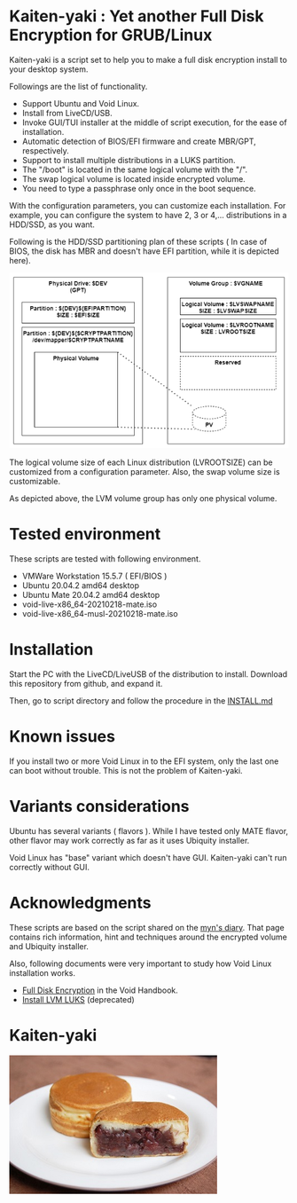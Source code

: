 # Kaiten-yaki : Yet another Full Disk Encryption for GRUB/Linux
Kaiten-yaki is a script set to help you to make a full disk encryption install to your desktop system.

Followings are the list of functionality. 
- Support Ubuntu and Void Linux.
- Install from LiveCD/USB.
- Invoke GUI/TUI installer at the middle of script execution, for the ease of installation.
- Automatic detection of BIOS/EFI firmware and create MBR/GPT, respectively.
- Support to install multiple distributions in a LUKS partition.
- The "/boot" is located in the same logical volume with the "/". 
- The swap logical volume is located inside encrypted volume. 
- You need to type a passphrase only once in the boot sequence. 

With the configuration parameters, you can customize each installation.  For example, you can configure the system to have 2, 3 or 4,... distributions in a HDD/SSD, as you want. 

Following is the HDD/SSD partitioning plan of these scripts ( In case of BIOS, the disk has MBR and doesn't have EFI partition, while it is depicted here). 

![Partition Diagram](image/partition_diagram_0.png)

The logical volume size of each Linux distribution (LVROOTSIZE) can be customized from a configuration parameter. Also, the swap volume size is customizable. 

As depicted above, the LVM volume group has only one physical volume. 

# Tested environment
These scripts are tested with following environment. 
- VMWare Workstation 15.5.7 ( EFI/BIOS )
- Ubuntu 20.04.2 amd64 desktop
- Ubuntu Mate 20.04.2 amd64 desktop
- void-live-x86_64-20210218-mate.iso
- void-live-x86_64-musl-20210218-mate.iso

# Installation
Start the PC with the LiveCD/LiveUSB of the distribution to install. Download this repository from github, and expand it. 

Then, go to script directory and follow the procedure in the [INSTALL.md](INSTALL.md)

# Known issues
If you install two or more Void Linux in to the EFI system, only the last one can boot without trouble. This is not the problem of Kaiten-yaki. 

# Variants considerations
Ubuntu has several variants ( flavors ). While I have tested only MATE flavor, other flavor may work correctly as far as it uses Ubiquity installer.

Void Linux has "base" variant which doesn't have GUI. Kaiten-yaki can't run correctly without GUI. 

# Acknowledgments
These scripts are based on the script shared on the [myn's diary](https://myn.hatenablog.jp/entry/install-ubuntu-focal-with-lvm-on-luks). That page contains rich information, hint and techniques around the encrypted volume and Ubiquity installer. 

Also, following documents were very important to study how Void Linux installation works. 
- [Full Disk Encryption](https://docs.voidlinux.org/installation/guides/fde.html) in the Void Handbook. 
- [Install LVM LUKS](https://wiki.voidlinux.org/Install_LVM_LUKS) (deprecated)
# Kaiten-yaki
![](image/i-like-kaiten-yaki.jpg)

